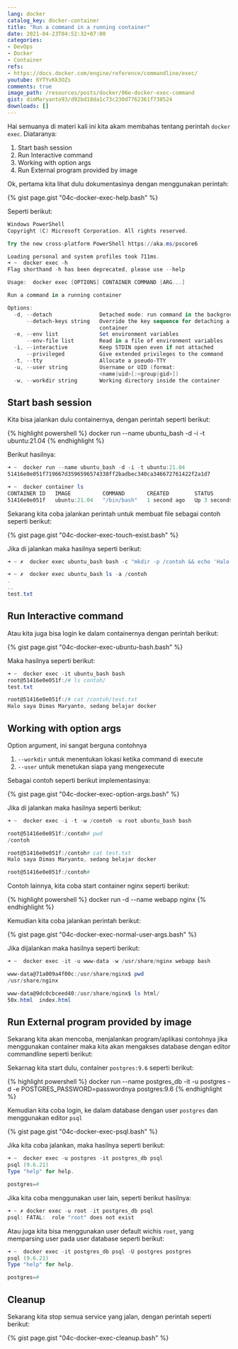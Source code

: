 ```yaml
---
lang: docker
catalog_key: docker-container
title: "Run a command in a running container"
date: 2021-04-23T04:52:32+07:00
categories:
- DevOps
- Docker
- Container
refs: 
- https://docs.docker.com/engine/reference/commandline/exec/
youtube: 6YTYvKk3OZs
comments: true
image_path: /resources/posts/docker/06e-docker-exec-command
gist: dimMaryanto93/d92bd18da1c73c230d7762361f738524
downloads: []
---
```


Hai semuanya di materi kali ini kita akam membahas tentang perintah `docker exec`. Diataranya:

1. Start bash session
2. Run Interactive command
3. Working with option args
4. Run External program provided by image

<!--more-->

Ok, pertama kita lihat dulu dokumentasinya dengan menggunakan perintah:

{% gist page.gist "04c-docker-exec-help.bash" %}

Seperti berikut:

```powershell
Windows PowerShell
Copyright (C) Microsoft Corporation. All rights reserved.

Try the new cross-platform PowerShell https://aka.ms/pscore6

Loading personal and system profiles took 711ms.
➜ ~  docker exec -h
Flag shorthand -h has been deprecated, please use --help

Usage:  docker exec [OPTIONS] CONTAINER COMMAND [ARG...]

Run a command in a running container

Options:
  -d, --detach               Detached mode: run command in the background
      --detach-keys string   Override the key sequence for detaching a
                             container
  -e, --env list             Set environment variables
      --env-file list        Read in a file of environment variables
  -i, --interactive          Keep STDIN open even if not attached
      --privileged           Give extended privileges to the command
  -t, --tty                  Allocate a pseudo-TTY
  -u, --user string          Username or UID (format:
                             <name|uid>[:<group|gid>])
  -w, --workdir string       Working directory inside the container
```

## Start bash session

Kita bisa jalankan dulu containernya, dengan perintah seperti berikut:

{% highlight powershell %}
docker run --name ubuntu_bash -d -i -t ubuntu:21.04
{% endhighlight %}

Berikut hasilnya:

```powershell
➜ ~  docker run --name ubuntu_bash -d -i -t ubuntu:21.04
51416e0e051f719667d3596596574338ff2badbec340ca346672761422f2a1d7

➜ ~  docker container ls
CONTAINER ID   IMAGE          COMMAND       CREATED        STATUS         PORTS     NAMES
51416e0e051f   ubuntu:21.04   "/bin/bash"   1 second ago   Up 3 seconds             ubuntu_bash
```

Sekarang kita coba jalankan perintah untuk membuat file sebagai contoh seperti berikut:

{% gist page.gist "04c-docker-exec-touch-exist.bash" %}

Jika di jalankan maka hasilnya seperti berikut:

```powershell
➜ ~ ✗  docker exec ubuntu_bash bash -c "mkdir -p /contoh && echo 'Halo saya Dimas Maryanto, sedang belajar docker' > /contoh/test.txt"

➜ ~ ✗  docker exec ubuntu_bash ls -a /contoh
.
..
test.txt
```

## Run Interactive command

Atau kita juga bisa login ke dalam containernya dengan perintah berikut:

{% gist page.gist "04c-docker-exec-ubuntu-bash.bash" %}

Maka hasilnya seperti berikut:

```powershell
➜ ~  docker exec -it ubuntu_bash bash
root@51416e0e051f:/# ls contoh/
test.txt

root@51416e0e051f:/# cat /contoh/test.txt
Halo saya Dimas Maryanto, sedang belajar docker
```

## Working with option args

Option argument, ini sangat berguna contohnya 

1. `--workdir` untuk menentukan lokasi ketika command di execute
2. `--user` untuk menetukan siapa yang mengexecute

Sebagai contoh seperti berikut implementasinya:

{% gist page.gist "04c-docker-exec-option-args.bash" %}

Jika di jalankan maka hasilnya seperti berikut:

```powershell
➜ ~  docker exec -i -t -w /contoh -u root ubuntu_bash bash

root@51416e0e051f:/contoh# pwd
/contoh

root@51416e0e051f:/contoh# cat test.txt
Halo saya Dimas Maryanto, sedang belajar docker

root@51416e0e051f:/contoh#
```

Contoh lainnya, kita coba start container nginx seperti berikut:

{% highlight powershell %}
docker run -d --name webapp nginx
{% endhighlight %}

Kemudian kita coba jalankan perintah berikut:

{% gist page.gist "04c-docker-exec-normal-user-args.bash" %}

Jika dijalankan maka hasilnya seperti berikut:

```powershell
➜ ~  docker exec -it -u www-data -w /usr/share/nginx webapp bash

www-data@71a009a4f00c:/usr/share/nginx$ pwd
/usr/share/nginx

www-data@9dc0cbceed40:/usr/share/nginx$ ls html/
50x.html  index.html
```

## Run External program provided by image

Sekarang kita akan mencoba, menjalankan program/aplikasi contohnya jika menggunakan container maka kita akan mengakses database dengan editor commandline seperti berikut:

Sekarnag kita start dulu, container `postgres:9.6` seperti berikut:

{% highlight powershell %}
docker run --name postgres_db -it -u postgres -d -e POSTGRES_PASSWORD=passwordnya postgres:9.6
{% endhighlight %}

Kemudian kita coba login, ke dalam database dengan user `postgres` dan menggunakan editor `psql`

{% gist page.gist "04c-docker-exec-psql.bash" %}

Jika kita coba jalankan, maka hasilnya seperti berikut:

```powershell
➜ ~  docker exec -u postgres -it postgres_db psql
psql (9.6.21)
Type "help" for help.

postgres=#
```

Jika kita coba menggunakan user lain, seperti berikut hasilnya:

```powershell
➜ ~ ✗ docker exec -u root -it postgres_db psql
psql: FATAL:  role "root" does not exist
```

Atau juga kita bisa menggunakan user default wichis `root`, yang memparsing user pada user database seperti berikut:

```powershell
➜ ~  docker exec -it postgres_db psql -U postgres postgres
psql (9.6.21)
Type "help" for help.

postgres=#
```

## Cleanup

Sekarang kita stop semua service yang jalan, dengan perintah seperti berikut:

{% gist page.gist "04c-docker-exec-cleanup.bash" %}